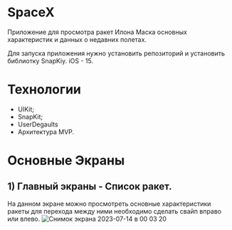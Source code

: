 # SpaceX
Приложение для просмотра ракет Илона Маска основных характеристик и данных о недавних полетах.

Для запуска приложения нужно установить репозиторий и установить библиотку SnapKiy. iOS - 15.

# Технологии
- UIKit;
- SnapKit;
- UserDegaults
- Архитектура MVP.

# Основные Экраны

 ## 1) Главный экраны - Список ракет.
На данном экране можно просмотреть основные характеристики ракеты для перехода между ними необходимо сделать свайп вправо или влево.
![Снимок экрана 2023-07-14 в 00 03 20](https://github.com/BartTime/SpaceX/assets/44827871/55b15ba2-bc73-464c-aeb7-5a8d6d7048fe)



